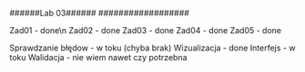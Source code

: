 ######Lab 03######
##################

Zad01 - done\n
Zad02 - done
Zad03 - done
Zad04 - done
Zad05 - done

Sprawdzanie błędow - w toku (chyba brak)
Wizualizacja - done
Interfejs - w toku
Walidacja - nie wiem nawet czy potrzebna
